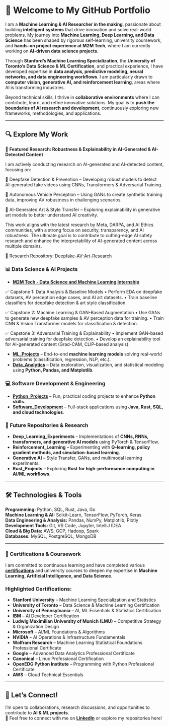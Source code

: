 # 🚀 Welcome to My GitHub Portfolio  

I am a **Machine Learning & AI Researcher in the making**, passionate about building **intelligent systems** that drive innovation and solve real-world problems. My journey into **Machine Learning, Deep Learning, and Data Science** has been shaped by rigorous self-learning, university coursework, and **hands-on project experience at M2M Tech**, where I am currently working on **AI-driven data science projects**.  

Through **Stanford’s Machine Learning Specialization**, the **University of Toronto’s Data Science & ML Certification**, and practical experience, I have developed expertise in **data analysis, predictive modeling, neural networks, and data engineering workflows**. I am particularly drawn to **computer vision, generative AI, and reinforcement learning**, areas where AI is transforming industries.  

Beyond technical skills, I thrive in **collaborative environments** where I can contribute, learn, and refine innovative solutions. My goal is to **push the boundaries of AI research and development**, continuously exploring new frameworks, methodologies, and applications.  

---

## 🔍 Explore My Work  
📌 **Featured Research: Robustness & Explainability in AI-Generated & AI-Detected Content**

I am actively conducting research on AI-generated and AI-detected content, focusing on:

🔹 Deepfake Detection & Prevention – Developing robust models to detect AI-generated fake videos using CNNs, Transformers & Adversarial Training.

🔹 Autonomous Vehicle Perception – Using GANs to create synthetic training data, improving AV robustness in challenging scenarios.

🔹 AI-Generated Art & Style Transfer – Exploring explainability in generative art models to better understand AI creativity.

This work aligns with the latest research by Meta, DARPA, and AI Ethics communities, with a strong focus on security, transparency, and AI robustness. The ultimate goal is to contribute to cutting-edge AI safety research and enhance the interpretability of AI-generated content across multiple domains.

📌 Research Repository: [Deepfake-AV-Art-Research](https://github.com/VinodAnbalagan/Deepfake-AV-Art-Research-.git)

### 📊 Data Science & AI Projects
- [**M2M Tech - Data Science and Machine Learning Internship**](https://github.com/VinodAnbalagan/Deepfake-AV-Art-Research-.git)
  
 ✅ Capstone 1: Data Analysis & Baseline Models
	•	Perform EDA on deepfake datasets, AV perception edge cases, and AI art datasets.
	•	Train baseline classifiers for deepfake detection & art style classification.

✅ Capstone 2: Machine Learning & GAN-Based Augmentation
	•	Use GANs to generate new deepfake samples & AV perception data for training.
	•	Train CNN & Vision Transformer models for classification & detection.

✅ Capstone 3: Adversarial Training & Explainability
	•	Implement GAN-based adversarial training for deepfake detection.
	•	Develop an explainability tool for AI-generated content (Grad-CAM, CLIP-based analysis).
 
- [**ML_Projects**](https://github.com/VinodAnbalagan/ML_Projects.git) – End-to-end **machine learning models** solving real-world problems (classification, regression, NLP, etc.).  
- [**Data_Analytics**](https://github.com/VinodAnbalagan/Data_Analytics.git) – Data exploration, visualization, and statistical modeling using **Python, Pandas, and Matplotlib**.  
  

### 💻 Software Development & Engineering  
- [**Python_Projects**](https://github.com/VinodAnbalagan/Python_Projects.git) – Fun, practical coding projects to enhance **Python skills**.    
- [**Software_Development**](https://github.com/VinodAnbalagan/Software-Development-.git) – Full-stack applications using **Java, Rust, SQL, and cloud technologies**.  

### 🚀 Future Repositories & Research 
- **Deep_Learning_Experiments** – Implementations of **CNNs, RNNs, transformers, and generative AI models** using PyTorch & TensorFlow.
- **Reinforcement_Learning** – Experimenting with **Q-learning, policy gradient methods, and simulation-based learning**.
- **Generative AI** – Style Transfer, GANs, and multimodal learning experiments.  
- **Rust_Projects** – Exploring **Rust for high-performance computing in AI/ML workflows**.    

---

## 🛠️ Technologies & Tools  

**Programming:** Python, SQL, Rust, Java, Go  
**Machine Learning & AI:** Scikit-Learn, TensorFlow, PyTorch, Keras  
**Data Engineering & Analysis:** Pandas, NumPy, Matplotlib, Plotly  
**Development Tools:** Git, VS Code, Jupyter, IntelliJ IDEA  
**Cloud & Big Data:** AWS, GCP, Hadoop, Spark  
**Databases:** MySQL, PostgreSQL, MongoDB  

---
### **📜 Certifications & Coursework**  
I am committed to continuous learning and have completed various [**certifications**](https://github.com/VinodAnbalagan/Certifications-.git) and university courses to deepen my expertise in **Machine Learning, Artificial Intelligence, and Data Science**. 

### **Highlighted Certifications:**  
- **Stanford University** – Machine Learning Specialization and Statistics 
- **University of Toronto** – Data Science & Machine Learning Certification  
- **University of Pennsylvania** – AI, ML Essentials & Statistics Certification  
- **IBM** – AI Developer Certification  
- **Ludwig Maximilian University of Munich (LMU)** – Competitive Strategy & Organization Design  
- **Microsoft** – AI/ML Foundations & Algorithms  
- **NVIDIA** – AI Operations & Infrastructure Fundamentals  
- **Wolfram Research** – Machine Learning Statistical Foundations Professional Certificate  
- **Google** – Advanced Data Analytics Professional Certificate  
- **Canonical** – Linux Professional Certification  
- **OpenEDG Python Institute** – Programming with Python Professional Certificate  
- **AWS** – Cloud Technical Essentials 

---

## 🤝 Let’s Connect!  
I’m open to collaborations, research discussions, and opportunities to contribute to **AI & ML projects**.  
📩 Feel free to connect with me on **[LinkedIn](https://www.linkedin.com/in/vinod-anbalagan/)** or explore my repositories here!  
